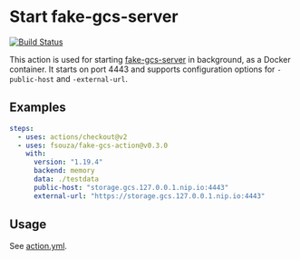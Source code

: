 # Start fake-gcs-server

[![Build Status](https://github.com/fsouza/fake-gcs-action/workflows/Build/badge.svg?branch=master)](https://github.com/fsouza/fake-gcs-action/actions?query=branch:master+workflow:Build)

This action is used for starting
[fake-gcs-server](https://github.com/fsouza/fake-gcs-server) in background, as
a Docker container. It starts on port 4443 and supports configuration options
for `-public-host` and `-external-url`.

## Examples

```yaml
steps:
  - uses: actions/checkout@v2
  - uses: fsouza/fake-gcs-action@v0.3.0
    with:
      version: "1.19.4"
      backend: memory
      data: ./testdata
      public-host: "storage.gcs.127.0.0.1.nip.io:4443"
      external-url: "https://storage.gcs.127.0.0.1.nip.io:4443"
```

## Usage

See [action.yml](/action.yml).
